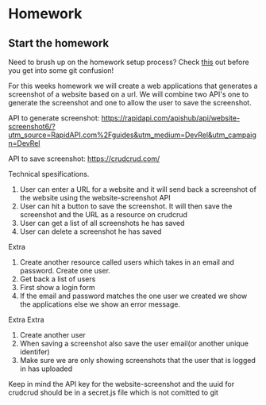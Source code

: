 # Homework

## Start the homework

Need to brush up on the homework setup process? Check [this](https://github.com/HackYourFuture-CPH/Git/blob/main/homework-submission.md) out before you get into some git confusion!

For this weeks homework we will create a web applications that generates a screenshot of a website based on a url. We will combine two API's one to generate the screenshot and one to allow the user to save the screenshot.

API to generate screenshot: https://rapidapi.com/apishub/api/website-screenshot6/?utm_source=RapidAPI.com%2Fguides&utm_medium=DevRel&utm_campaign=DevRel

API to save screenshot: https://crudcrud.com/

Technical spesifications.
1. User can enter a URL for a website and it will send back a screenshot of the website using the website-screenshot API
2. User can hit a button to save the screenshot. It will then save the screenshot and the URL as a resource on crudcrud
3. User can get a list of all screenshots he has saved
4. User can delete a screenshot he has saved

Extra
1. Create another resource called users which takes in an email and password. Create one user.
2. Get back a list of users
3. First show a login form
4. If the email and password matches the one user we created we show the applications else we show an error message.

Extra Extra
1. Create another user
2. When saving a screenshot also save the user email(or another unique identifer)
3. Make sure we are only showing screenshots that the user that is logged in has uploaded

Keep in mind the API key for the website-screenshot and the uuid for crudcrud should be in a secret.js file which is not comitted to git
